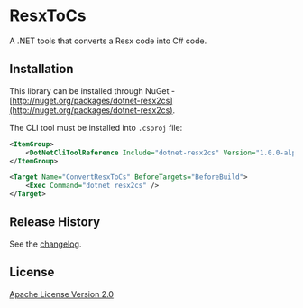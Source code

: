 ResxToCs
========

A .NET tools that converts a Resx code into C# code.

## Installation
This library can be installed through NuGet - [http://nuget.org/packages/dotnet-resx2cs](http://nuget.org/packages/dotnet-resx2cs).

The CLI tool must be installed into `.csproj` file:

```xml
<ItemGroup>
	<DotNetCliToolReference Include="dotnet-resx2cs" Version="1.0.0-alpha1" />
</ItemGroup>

<Target Name="СonvertResxToCs" BeforeTargets="BeforeBuild">
	<Exec Command="dotnet resx2cs" />
</Target>
```

## Release History
See the [changelog](CHANGELOG.md).

## License
[Apache License Version 2.0](LICENSE.txt)
